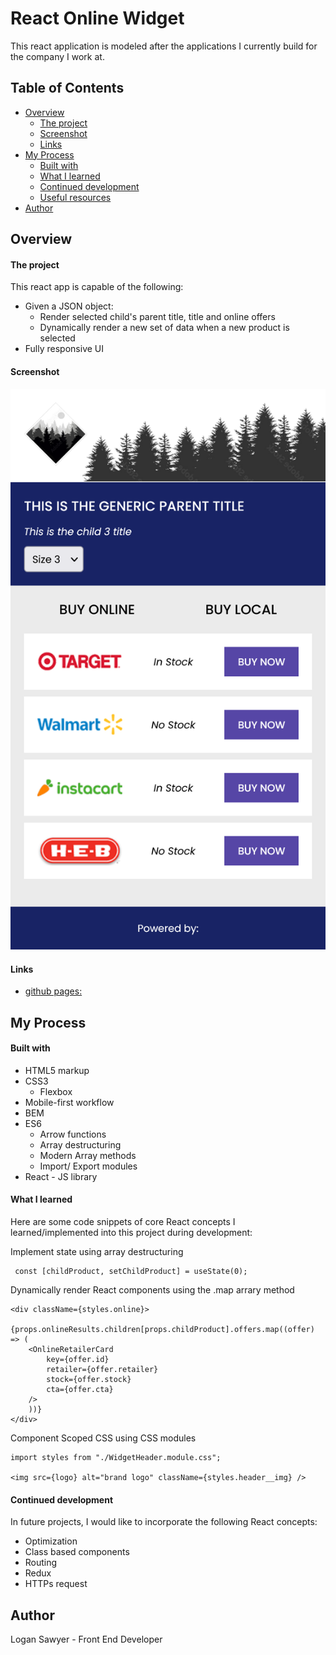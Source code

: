 # React Online Widget

This react application is modeled after the applications I currently build for the company I work at.

## Table of Contents

- [Overview](#overview)
  - [The project](#the-project)
  - [Screenshot](#screenshot)
  - [Links](#links)
- [My Process](#my-process)
  - [Built with](#built-with)
  - [What I learned](#what-i-learned)
  - [Continued development](#continued-development)
  - [Useful resources](#useful-resources)
- [Author](#author)

## Overview

#### The project

This react app is capable of the following:

- Given a JSON object:
  - Render selected child's parent title, title and online offers
  - Dynamically render a new set of data when a new product is selected
- Fully responsive UI

#### Screenshot

![react-app-screenshot](./react-app-screenshot.png)

#### Links

- [github pages:](https://lksawyer.github.io/personal/)

## My Process

#### Built with

- HTML5 markup
- CSS3
  - Flexbox
- Mobile-first workflow
- BEM
- ES6
  - Arrow functions
  - Array destructuring
  - Modern Array methods
  - Import/ Export modules
- React - JS library

#### What I learned

Here are some code snippets of core React concepts I learned/implemented into this project during development:

Implement state using array destructuring

```
 const [childProduct, setChildProduct] = useState(0);
```

Dynamically render React components using the .map arrary method

```
<div className={styles.online}>
    {props.onlineResults.children[props.childProduct].offers.map((offer) => (
    <OnlineRetailerCard
        key={offer.id}
        retailer={offer.retailer}
        stock={offer.stock}
        cta={offer.cta}
    />
    ))}
</div>
```

Component Scoped CSS using CSS modules

```
import styles from "./WidgetHeader.module.css";

<img src={logo} alt="brand logo" className={styles.header__img} />
```

#### Continued development

In future projects, I would like to incorporate the following React concepts:

- Optimization
- Class based components
- Routing
- Redux
- HTTPs request

## Author

Logan Sawyer - Front End Developer
